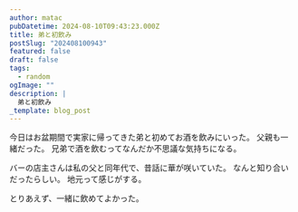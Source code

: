```yaml
---
author: matac
pubDatetime: 2024-08-10T09:43:23.000Z
title: 弟と初飲み
postSlug: "202408100943"
featured: false
draft: false
tags:
  - random
ogImage: ""
description: |
  弟と初飲み
_template: blog_post
---
```


今日はお盆期間で実家に帰ってきた弟と初めてお酒を飲みにいった。
父親も一緒だった。
兄弟で酒を飲むってなんだか不思議な気持ちになる。

バーの店主さんは私の父と同年代で、昔話に華が咲いていた。
なんと知り合いだったらしい。
地元って感じがする。

とりあえず、一緒に飲めてよかった。
